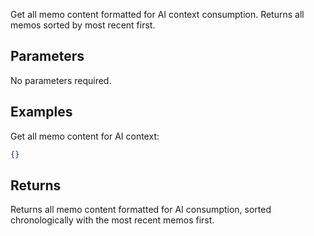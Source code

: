 Get all memo content formatted for AI context consumption. Returns all memos sorted by most recent first.

## Parameters

No parameters required.

## Examples

Get all memo content for AI context:
```json
{}
```

## Returns

Returns all memo content formatted for AI consumption, sorted chronologically with the most recent memos first.